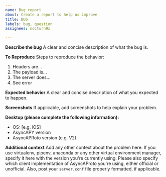 ```yaml
---
name: Bug report
about: Create a report to help us improve
title: BUG
labels: bug, question
assignees: nocturn9x

---
```


**Describe the bug**
A clear and concise description of what the bug is.

**To Reproduce**
Steps to reproduce the behavior:
1. Headers are... 
2. The payload is... 
3. The server does... 
4. See error

**Expected behavior**
A clear and concise description of what you expected to happen.

**Screenshots**
If applicable, add screenshots to help explain your problem.

**Desktop (please complete the following information):**
 - OS: [e.g. iOS]
 - AsyncAPY version
- AsyncAPRoto version (e.g. V2) 

**Additional context**
Add any other context about the problem here.
If you use virtualenv, pipenv, anaconda or any other virtual environment manager, specify it here with the version you're currently using. 
Please also specify which client implementation of AsyncAProto you're using, either official or unofficial. 
Also, post your `server.conf` file properly formatted, if applicable.
